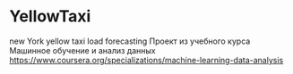 # YellowTaxi
new York yellow taxi load forecasting
Проект из учебного курса Машинное обучение и анализ данных https://www.coursera.org/specializations/machine-learning-data-analysis
